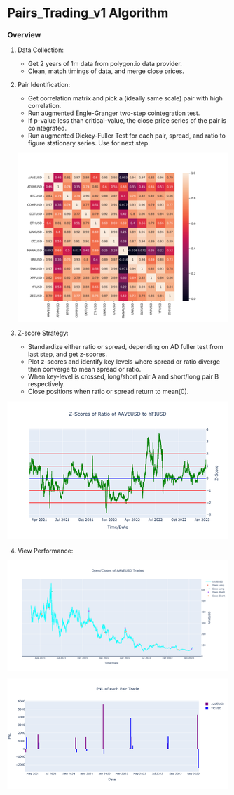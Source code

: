 # Pairs_Trading_v1 Algorithm

### Overview

1. Data Collection:
   - Get 2 years of 1m data from polygon.io data provider.
   - Clean, match timings of data, and merge close prices.
   
  2. Pair Identification:
     - Get correlation matrix and pick a (ideally same scale) pair with high correlation.
     - Run augmented Engle-Granger two-step cointegration test.
     - If p-value less than critical-value, the close price series of the pair is cointegrated.
     - Run augmented Dickey-Fuller Test for each pair, spread, and ratio to figure stationary series. Use for next step.
     <p align="center">
     <img src = 'https://github.com/Jim2E/pairs_trading_v1/blob/main/plots_ouput/correlation_heatmap_output.png' width = "580" background-color: 'white'>
     </p>
  3. Z-score Strategy:
      - Standardize either ratio or spread, depending on AD fuller test from last step, and get z-scores.
      - Plot z-scores and identify key levels where spread or ratio diverge then converge to mean spread or ratio.
      - When key-level is crossed, long/short pair A and short/long pair B respectively.
      - Close positions when ratio or spread return to mean(0).
      
  <p align="center">
  <img src = 'https://github.com/Jim2E/pairs_trading_v1/blob/main/plots_ouput/ratio_z_scores.png' width = "580">
  </p>
  
  4. View Performance:
     
<p align="center">
  <img src = 'https://github.com/Jim2E/pairs_trading_v1/blob/main/plots_ouput/Open_Closes_of_AAVEUSD_Trades.png' width = "580">
</p>
<p align="center">
  <img src = 'https://github.com/Jim2E/pairs_trading_v1/blob/main/plots_ouput/PNL_of_each_trade.png' width = "580">
</p>
